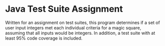 # Java Test Suite Assignment
Written for an assignment on test suites, this program determines if a set of user input integers met each individual criteria for a magic square, assuming that all inputs would be integers.  In addition, a test suite with at least 95% code coverage is included.

